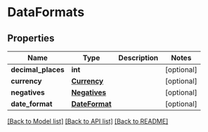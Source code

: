 # DataFormats

## Properties
Name | Type | Description | Notes
------------ | ------------- | ------------- | -------------
**decimal_places** | **int** |  | [optional] 
**currency** | [**Currency**](Currency.md) |  | [optional] 
**negatives** | [**Negatives**](Negatives.md) |  | [optional] 
**date_format** | [**DateFormat**](DateFormat.md) |  | [optional] 

[[Back to Model list]](../README.md#documentation-for-models) [[Back to API list]](../README.md#documentation-for-api-endpoints) [[Back to README]](../README.md)


